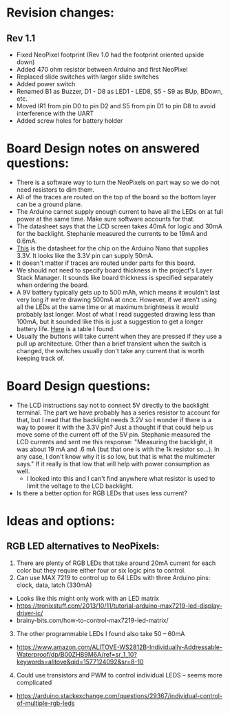 # Revision changes:
## Rev 1.1
- Fixed NeoPixel footprint (Rev 1.0 had the footprint oriented upside down)
- Added 470 ohm resistor between Arduino and first NeoPixel
- Replaced slide switches with larger slide switches
- Added power switch
- Renamed B1 as Buzzer, D1 - D8 as LED1 - LED8, S5 - S9 as BUp, BDown, etc.
- Moved IR1 from pin D0 to pin D2 and S5 from pin D1 to pin D8 to avoid interference with the UART
- Added screw holes for battery holder

# Board Design notes on answered questions:
- There is a software way to turn the NeoPixels on part way so we do not need resistors to dim them.
- All of the traces are routed on the top of the board so the bottom layer can be a ground plane.
- The Arduino cannot supply enough current to have all the LEDs on at full power at the same time.  Make sure software accounts for that.
- The datasheet says that the LCD screen takes 40mA for logic and 30mA for the backlight.  Stephanie measured the currents to be 19mA and 0.6mA.
- [This](https://www.ftdichip.com/Support/Documents/DataSheets/ICs/DS_FT232R.pdf) is the datasheet for the chip on the Arduino Nano that supplies 3.3V.  It looks like the 3.3V pin can supply 50mA.
- It doesn't matter if traces are routed under parts for this board.
- We should not need to specify board thickness in the project's Layer Stack Manager.  It sounds like board thickness is specified separately when ordering the board.
- A 9V battery typically gets up to 500 mAh, which means it wouldn't last very long if we're drawing 500mA at once.  However, if we aren't using all the LEDs at the same time or at maximum brightness it would probably last longer.  Most of what I read suggested drawing less than 100mA, but it sounded like this is just a suggestion to get a longer battery life.  [Here](http://www.techlib.com/reference/batteries.html) is a table I found.
- Usually the buttons will take current when they are pressed if they use a pull up architecture.  Other than a brief transient when the switch is changed, the switches usually don't take any current that is worth keeping track of.

# Board Design questions:
- The LCD instructions say not to connect 5V directly to the backlight terminal.  The part we have probably has a series resistor to account for that, but I read that the backlight needs 3.2V so I wonder if there is a way to power it with the 3.3V pin?  Just a thought if that could help us move some of the current off of the 5V pin.  Stephanie measured the LCD currents and sent me this response: "Measuring the backlight, it was about 19 mA and .6 mA (but that one is with the 1k resistor so...). In any case, I don't know why it is so low, but that is what the multimeter says."  If it really is that low that will help with power consumption as well.
  - I looked into this and I can't find anywhere what resistor is used to limit the voltage to the LCD backlight.
- Is there a better option for RGB LEDs that uses less current?

# Ideas and options:
## RGB LED alternatives to NeoPixels:
1) There are plenty of RGB LEDs that take around 20mA current for each color but they require either four or six logic pins to control.
2) Can use MAX 7219 to control up to 64 LEDs with three Arduino pins: clock, data, latch (330mA)
- Looks like this might only work with an LED matrix
- https://tronixstuff.com/2013/10/11/tutorial-arduino-max7219-led-display-driver-ic/
- brainy-bits.com/how-to-control-max7219-led-matrix/
3) The other programmable LEDs I found also take 50 – 60mA
- https://www.amazon.com/ALITOVE-WS2812B-Individually-Addressable-Waterproof/dp/B00ZHB9M6A/ref=sr_1_10?keywords=alitove&qid=1577124092&sr=8-10
4) Could use transistors and PWM to control individual LEDS – seems more complicated
- https://arduino.stackexchange.com/questions/29367/individual-control-of-multiple-rgb-leds

